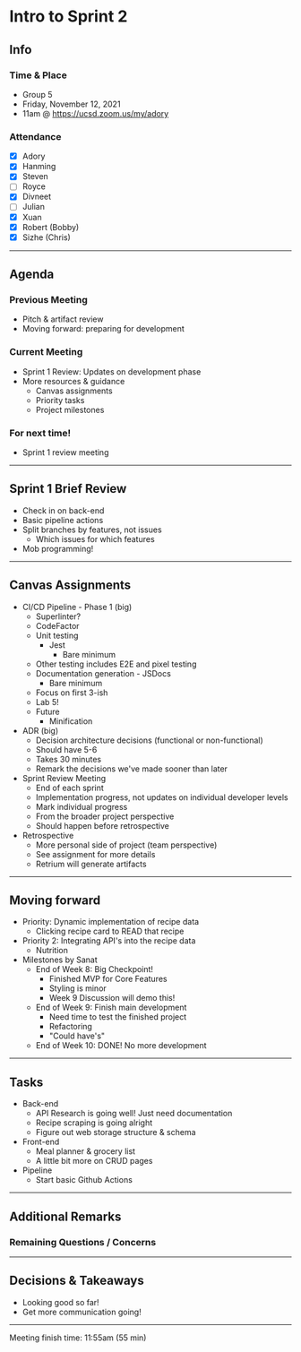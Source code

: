 # Intro to Sprint 2

## Info

### Time & Place

-   Group 5
-   Friday, November 12, 2021
-   11am @ https://ucsd.zoom.us/my/adory

### Attendance

-   [x] Adory
-   [x] Hanming
-   [x] Steven
-   [ ] Royce
-   [x] Divneet
-   [ ] Julian
-   [x] Xuan
-   [x] Robert (Bobby)
-   [x] Sizhe (Chris)

---

## Agenda

### Previous Meeting

-   Pitch & artifact review
-   Moving forward: preparing for development

### Current Meeting

-   Sprint 1 Review: Updates on development phase
-   More resources & guidance
    -   Canvas assignments
    -   Priority tasks
    -   Project milestones

### For next time!

-   Sprint 1 review meeting

---

## Sprint 1 Brief Review

-   Check in on back-end
-   Basic pipeline actions
-   Split branches by features, not issues
    -   Which issues for which features
-   Mob programming!

---

## Canvas Assignments

-   CI/CD Pipeline - Phase 1 (big)
    -   Superlinter?
    -   CodeFactor
    -   Unit testing
        -   Jest
            -   Bare minimum
    -   Other testing includes E2E and pixel testing
    -   Documentation generation - JSDocs
        -   Bare minimum
    -   Focus on first 3-ish
    -   Lab 5!
    -   Future
        -   Minification
-   ADR (big)
    -   Decision architecture decisions (functional or non-functional)
    -   Should have 5-6
    -   Takes 30 minutes
    -   Remark the decisions we've made sooner than later
-   Sprint Review Meeting
    -   End of each sprint
    -   Implementation progress, not updates on individual developer levels
    -   Mark individual progress
    -   From the broader project perspective
    -   Should happen before retrospective
-   Retrospective
    -   More personal side of project (team perspective)
    -   See assignment for more details
    -   Retrium will generate artifacts

---

## Moving forward

-   Priority: Dynamic implementation of recipe data
    -   Clicking recipe card to READ that recipe
-   Priority 2: Integrating API's into the recipe data
    -   Nutrition
-   Milestones by Sanat
    -   End of Week 8: Big Checkpoint!
        -   Finished MVP for Core Features
        -   Styling is minor
        -   Week 9 Discussion will demo this!
    -   End of Week 9: Finish main development
        -   Need time to test the finished project
        -   Refactoring
        -   "Could have's"
    -   End of Week 10: DONE! No more development

---

## Tasks

-   Back-end
    -   API Research is going well! Just need documentation
    -   Recipe scraping is going alright
    -   Figure out web storage structure & schema
-   Front-end
    -   Meal planner & grocery list
    -   A little bit more on CRUD pages
-   Pipeline
    -   Start basic Github Actions

---

## Additional Remarks

### Remaining Questions / Concerns

---

## Decisions & Takeaways

-   Looking good so far!
-   Get more communication going!

---

Meeting finish time: 11:55am (55 min)
